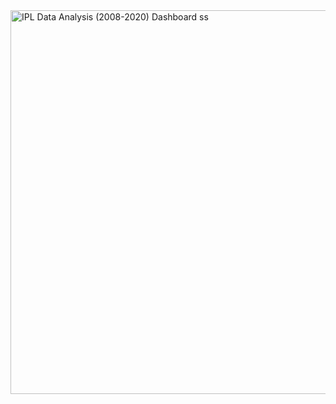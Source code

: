 <img width="614" alt="IPL Data Analysis (2008-2020) Dashboard ss" src="https://github.com/anuragrokade/IPL-Data-Analysis-2008-2020-Dashboard/assets/130028077/3901e3e4-c2d9-44eb-8466-dd44045d1838">
